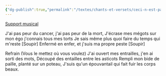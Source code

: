 ```yaml
---
{"dg-publish":true,"permalink":"/textes/chants-et-versets/ceci-n-est-pas-un-rap/","created":"2024-05-25T20:56:29.739+02:00","updated":"2024-05-25T08:29:27.699+02:00"}
---
```



[Support musical](https://www.youtube.com/watch?v=iRT-WE9hQh8)



J'ai pas peur du cancer, j'ai pas peur de la mort,
J'écrase mes mégots sur mon égo j'connais tous mes torts
Je sais même plus quoi faire du temps qui m'reste [Soupir]
Enfermé en enfer, et j'suis ma propre peste [Soupir]

Refrain (Vous le mettez où vous voulez)
J'ai ouvert mes entrailles, j'en ai sorti des mots,
Découpé des entailles entre les asticots
Rempli mon bide de paille, planté sur un poteau,
J'suis qu'un épouvantail qui fait fuir les corps beaux.